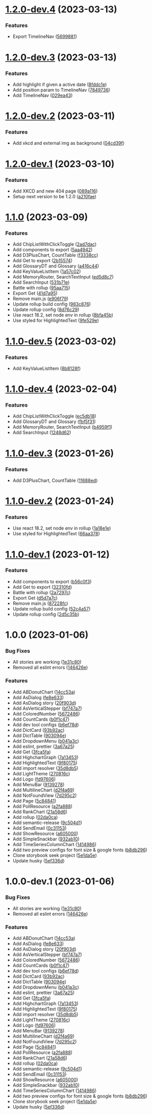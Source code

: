 # [1.2.0-dev.4](https://github.com/fengxia41103/storybook/compare/v1.2.0-dev.3...v1.2.0-dev.4) (2023-03-13)


### Features

* Export TimelineNav ([5699881](https://github.com/fengxia41103/storybook/commit/569988129dc42b843b6b0bebb941abd8e359c70b))

# [1.2.0-dev.3](https://github.com/fengxia41103/storybook/compare/v1.2.0-dev.2...v1.2.0-dev.3) (2023-03-13)


### Features

* Add highlight if given a active date ([8fddc1e](https://github.com/fengxia41103/storybook/commit/8fddc1eaa1404d3c54f1b98cfc43baddcb0e0482))
* Add position param to TimelineNav ([7849736](https://github.com/fengxia41103/storybook/commit/784973674d05b7ee866a5f5b1fab3b19e35231e5))
* Add TimelineNav ([029ea43](https://github.com/fengxia41103/storybook/commit/029ea4339001b9babf367c9634b4beb00a6ceb3b))

# [1.2.0-dev.2](https://github.com/fengxia41103/storybook/compare/v1.2.0-dev.1...v1.2.0-dev.2) (2023-03-11)


### Features

* Add xkcd and external img as background ([04cd39f](https://github.com/fengxia41103/storybook/commit/04cd39f8245b042cdf0c172f01454ecfb22e823d))

# [1.2.0-dev.1](https://github.com/fengxia41103/storybook/compare/v1.1.0...v1.2.0-dev.1) (2023-03-10)


### Features

* Add XKCD and new 404 page ([089a116](https://github.com/fengxia41103/storybook/commit/089a116756d8e37f25e5b9ba01a7708622ce0384))
* Setup next version to be 1.2.0 ([a210fae](https://github.com/fengxia41103/storybook/commit/a210fae4e537cc126fafe55784b7bb5f6989766d))

# [1.1.0](https://github.com/fengxia41103/storybook/compare/v1.0.0...v1.1.0) (2023-03-09)


### Features

* Add ChipListWithClickToggle ([2ad7dac](https://github.com/fengxia41103/storybook/commit/2ad7dac92909628046e3fa263e8074bb62e28d3d))
* Add components to export ([5aa4942](https://github.com/fengxia41103/storybook/commit/5aa4942f9b8c43f4515354332f97e16b6e71caf6))
* Add D3PlusChart, CountTable ([f3338cc](https://github.com/fengxia41103/storybook/commit/f3338cca92252b20ce8cf96a3884613513ca52a3))
* Add Get to export ([2b15574](https://github.com/fengxia41103/storybook/commit/2b1557487a05993c43500eda22f24b2f505ba741))
* Add GlossaryDT and Glossary ([a416c44](https://github.com/fengxia41103/storybook/commit/a416c44998d5bac5fe89a3ede87be1e8761ef466))
* Add KeyValueListItem ([1a57c02](https://github.com/fengxia41103/storybook/commit/1a57c02219086490272a61c18b551c3e4de7d6c7))
* Add MemoryRouter, SearchTextInput ([ed5d8c7](https://github.com/fengxia41103/storybook/commit/ed5d8c7c58ded0d21a347537fe60d91f64ace729))
* Add SearchInput ([531b71e](https://github.com/fengxia41103/storybook/commit/531b71e3700dd746aeda00d4a1ca044cd7f99ded))
* Battle with rollup ([95aa715](https://github.com/fengxia41103/storybook/commit/95aa715c3b05978f69b673d99e25c4b87138f7f8))
* Export Get ([41d7a95](https://github.com/fengxia41103/storybook/commit/41d7a95016f281f5cb7bf18ce55e31b697190248))
* Remove main.js ([e906f79](https://github.com/fengxia41103/storybook/commit/e906f79fcd0618db161874d4c0d9f1279f22a269))
* Update rollup build config ([983c876](https://github.com/fengxia41103/storybook/commit/983c876888e5ecd7a9decfe500d6be7d81a584c2))
* Update rollup config ([8d76c29](https://github.com/fengxia41103/storybook/commit/8d76c29d5df2dd5ee13cb61e5f17f9d23f140652))
* Use react 18.2, set node env in rollup ([8bfa45b](https://github.com/fengxia41103/storybook/commit/8bfa45bb8a227957e401b5fa375dbd3be7c8109d))
* Use styled for HighlightedText ([9fe529e](https://github.com/fengxia41103/storybook/commit/9fe529e96148bf5096bdef36cbe19f73febdf57a))

# [1.1.0-dev.5](https://github.com/fengxia41103/storybook/compare/v1.1.0-dev.4...v1.1.0-dev.5) (2023-03-02)


### Features

* Add KeyValueListItem ([8b8128f](https://github.com/fengxia41103/storybook/commit/8b8128f7141a3f2387d2b0a96742ad4aabf8099d))

# [1.1.0-dev.4](https://github.com/fengxia41103/storybook/compare/v1.1.0-dev.3...v1.1.0-dev.4) (2023-02-04)


### Features

* Add ChipListWithClickToggle ([ec5db18](https://github.com/fengxia41103/storybook/commit/ec5db185096ab9a7d2710676e7f24a4650cb3108))
* Add GlossaryDT and Glossary ([fbf5f31](https://github.com/fengxia41103/storybook/commit/fbf5f31208ef6d695a469bb907214347d29b1f2f))
* Add MemoryRouter, SearchTextInput ([b4959f1](https://github.com/fengxia41103/storybook/commit/b4959f100178ebf960c4e6b8d0b9ea7b891a234b))
* Add SearchInput ([1248d62](https://github.com/fengxia41103/storybook/commit/1248d62400d1c3556ea407abec18e51dee2eabca))

# [1.1.0-dev.3](https://github.com/fengxia41103/storybook/compare/v1.1.0-dev.2...v1.1.0-dev.3) (2023-01-26)


### Features

* Add D3PlusChart, CountTable ([11688ed](https://github.com/fengxia41103/storybook/commit/11688edeca8d82dc33ef67eeee8a6452a0fea1b0))

# [1.1.0-dev.2](https://github.com/fengxia41103/storybook/compare/v1.1.0-dev.1...v1.1.0-dev.2) (2023-01-24)


### Features

* Use react 18.2, set node env in rollup ([1a18e1e](https://github.com/fengxia41103/storybook/commit/1a18e1e07f28bac53693e0db0fb525a86f659b63))
* Use styled for HighlightedText ([66aa378](https://github.com/fengxia41103/storybook/commit/66aa3782fa5a1d29ba055276e51078250dd83d74))

# [1.1.0-dev.1](https://github.com/fengxia41103/storybook/compare/v1.0.0...v1.1.0-dev.1) (2023-01-12)


### Features

* Add components to export ([b56c0f3](https://github.com/fengxia41103/storybook/commit/b56c0f3f6123ed05ba6c1d9333f55fe15e71cb54))
* Add Get to export ([32310fd](https://github.com/fengxia41103/storybook/commit/32310fdab7e8ef1e034cd64381101f798323c9ce))
* Battle with rollup ([2a7297c](https://github.com/fengxia41103/storybook/commit/2a7297c6bedcc8b66c6ed8171a2482b533687dbb))
* Export Get ([d5d7a7c](https://github.com/fengxia41103/storybook/commit/d5d7a7c56215ab17e5c1be1a5671aaec6d733e57))
* Remove main.js ([87228fc](https://github.com/fengxia41103/storybook/commit/87228fc3648126d15b9ce78673c2cda280f5e01c))
* Update rollup build config ([52c4a57](https://github.com/fengxia41103/storybook/commit/52c4a572f82f03eca4ab3952750c725eac4e36df))
* Update rollup config ([2d5c35b](https://github.com/fengxia41103/storybook/commit/2d5c35b6a69ab8a357001b14197ba833d7924c94))

# 1.0.0 (2023-01-06)


### Bug Fixes

* All stories are working ([1e31c80](https://github.com/fengxia41103/storybook/commit/1e31c806bf74c07f8f0ffd92d2d1b49c654fafa2))
* Removed all eslint errors ([146426e](https://github.com/fengxia41103/storybook/commit/146426e2b7d9cdfbb05b983a250de16d8f688ee1))


### Features

* Add ABDonutChart ([14cc53a](https://github.com/fengxia41103/storybook/commit/14cc53af25bdff9fda305e8cd5e9e43cde39a94f))
* Add AsDialog ([fe8e633](https://github.com/fengxia41103/storybook/commit/fe8e6339f4140f03c1b686820035992cdb33a7ac))
* Add AsDialog story ([20f903d](https://github.com/fengxia41103/storybook/commit/20f903dad3e9a4dc7a2f07af4071005d5cdacfd7))
* Add AsVerticalStepper ([bf747a7](https://github.com/fengxia41103/storybook/commit/bf747a72dee943f741f59ca29b1b07f7ae9d92f6))
* Add ColoredNumber ([5672486](https://github.com/fengxia41103/storybook/commit/5672486ce812340e743e13321459632f603ae030))
* Add CountCards ([b0f1c47](https://github.com/fengxia41103/storybook/commit/b0f1c4777f68015b5e31f04ebffeffbe5f794232))
* Add dev tool configs ([b6ef78d](https://github.com/fengxia41103/storybook/commit/b6ef78d824dbed592991907929d4db67240d699c))
* Add DictCard ([93b92ac](https://github.com/fengxia41103/storybook/commit/93b92acf4e0de7c3031e6d6099d405a29e078efa))
* Add DictTable ([903094e](https://github.com/fengxia41103/storybook/commit/903094ecb234f13eed52a206a1c7e133095ffc41))
* Add DropdownMenu ([b041a3c](https://github.com/fengxia41103/storybook/commit/b041a3cb9194caa8ee9cc8f1ff0b8aa32710d19f))
* Add eslint, prettier ([3a67a25](https://github.com/fengxia41103/storybook/commit/3a67a2519fb9d4a7d93b9632d036fc85cae84a90))
* Add Get ([3fca5fa](https://github.com/fengxia41103/storybook/commit/3fca5faa416ba25b7129bd110ffee9a208cbee58))
* Add HighchartGraph ([7a13453](https://github.com/fengxia41103/storybook/commit/7a13453117b826ee3bc00199fb0c28729b6c7d2b))
* Add HighlightedText ([9f80175](https://github.com/fengxia41103/storybook/commit/9f80175661a74157bd62d5834bf2cc1d6127ccf5))
* Add import resolver ([35d8db5](https://github.com/fengxia41103/storybook/commit/35d8db599aa99a1c269d417e838adafae3d32c82))
* Add LightTheme ([270816c](https://github.com/fengxia41103/storybook/commit/270816c41b6e4685fd4df4841385e446d7c4cda2))
* Add Logo ([fd97606](https://github.com/fengxia41103/storybook/commit/fd9760600399dd763a4e25ab19214914be99b9e3))
* Add MenuBar ([9139278](https://github.com/fengxia41103/storybook/commit/91392788b612fdf74e847a231cdb22fe1c329eef))
* Add MultilineChart ([d2f4a69](https://github.com/fengxia41103/storybook/commit/d2f4a69e6d9f9a83cc3f0c901c7ffbda49bfbbfb))
* Add NotFoundView ([7d295c2](https://github.com/fengxia41103/storybook/commit/7d295c2e3a8e8823993aadba4dd430446b7ebed0))
* Add Page ([5c84841](https://github.com/fengxia41103/storybook/commit/5c8484133a80f5415eb11bf776e7e4f965e6db3b))
* Add PollResource ([a2fa888](https://github.com/fengxia41103/storybook/commit/a2fa8883993ba7f5485b427493fd5cd9f7b0bd17))
* Add RankChart ([21a58d6](https://github.com/fengxia41103/storybook/commit/21a58d6aa934a426d92d80a9b1f81612b42bd355))
* Add rollup ([02da0ca](https://github.com/fengxia41103/storybook/commit/02da0ca0979ded639e306169358b8013cb70e76b))
* Add semantic-release ([9c504d1](https://github.com/fengxia41103/storybook/commit/9c504d102da3a211e2538b2672581d3868620f45))
* Add SendEmail ([0c31153](https://github.com/fengxia41103/storybook/commit/0c3115310282f12db5fe9996ba161ce1ba2537d3))
* Add ShowResource ([a605000](https://github.com/fengxia41103/storybook/commit/a605000c92b18a3e8d770e5ecaf2333305e1d00f))
* Add SimpleSnackbar ([932ab10](https://github.com/fengxia41103/storybook/commit/932ab10ad4e49d3431134030d0376ebe6c89b9da))
* Add TimeSeriesColumnChart ([1414986](https://github.com/fengxia41103/storybook/commit/1414986782a985af8c4028205f1dccb5f866e2f2))
* Add two preview configs for font size & google fonts ([b8db296](https://github.com/fengxia41103/storybook/commit/b8db296059adac138d63e8eff58a4e2830e5a903))
* Clone storybook seek project ([5e1da5e](https://github.com/fengxia41103/storybook/commit/5e1da5e7e9fef817e72fa569b19b4121f6d03ee4))
* Update husky ([5ef336d](https://github.com/fengxia41103/storybook/commit/5ef336d6ae13b9b66ea13ae10052fdea4fb7ff9a))

# 1.0.0-dev.1 (2023-01-06)


### Bug Fixes

* All stories are working ([1e31c80](https://github.com/fengxia41103/storybook/commit/1e31c806bf74c07f8f0ffd92d2d1b49c654fafa2))
* Removed all eslint errors ([146426e](https://github.com/fengxia41103/storybook/commit/146426e2b7d9cdfbb05b983a250de16d8f688ee1))


### Features

* Add ABDonutChart ([14cc53a](https://github.com/fengxia41103/storybook/commit/14cc53af25bdff9fda305e8cd5e9e43cde39a94f))
* Add AsDialog ([fe8e633](https://github.com/fengxia41103/storybook/commit/fe8e6339f4140f03c1b686820035992cdb33a7ac))
* Add AsDialog story ([20f903d](https://github.com/fengxia41103/storybook/commit/20f903dad3e9a4dc7a2f07af4071005d5cdacfd7))
* Add AsVerticalStepper ([bf747a7](https://github.com/fengxia41103/storybook/commit/bf747a72dee943f741f59ca29b1b07f7ae9d92f6))
* Add ColoredNumber ([5672486](https://github.com/fengxia41103/storybook/commit/5672486ce812340e743e13321459632f603ae030))
* Add CountCards ([b0f1c47](https://github.com/fengxia41103/storybook/commit/b0f1c4777f68015b5e31f04ebffeffbe5f794232))
* Add dev tool configs ([b6ef78d](https://github.com/fengxia41103/storybook/commit/b6ef78d824dbed592991907929d4db67240d699c))
* Add DictCard ([93b92ac](https://github.com/fengxia41103/storybook/commit/93b92acf4e0de7c3031e6d6099d405a29e078efa))
* Add DictTable ([903094e](https://github.com/fengxia41103/storybook/commit/903094ecb234f13eed52a206a1c7e133095ffc41))
* Add DropdownMenu ([b041a3c](https://github.com/fengxia41103/storybook/commit/b041a3cb9194caa8ee9cc8f1ff0b8aa32710d19f))
* Add eslint, prettier ([3a67a25](https://github.com/fengxia41103/storybook/commit/3a67a2519fb9d4a7d93b9632d036fc85cae84a90))
* Add Get ([3fca5fa](https://github.com/fengxia41103/storybook/commit/3fca5faa416ba25b7129bd110ffee9a208cbee58))
* Add HighchartGraph ([7a13453](https://github.com/fengxia41103/storybook/commit/7a13453117b826ee3bc00199fb0c28729b6c7d2b))
* Add HighlightedText ([9f80175](https://github.com/fengxia41103/storybook/commit/9f80175661a74157bd62d5834bf2cc1d6127ccf5))
* Add import resolver ([35d8db5](https://github.com/fengxia41103/storybook/commit/35d8db599aa99a1c269d417e838adafae3d32c82))
* Add LightTheme ([270816c](https://github.com/fengxia41103/storybook/commit/270816c41b6e4685fd4df4841385e446d7c4cda2))
* Add Logo ([fd97606](https://github.com/fengxia41103/storybook/commit/fd9760600399dd763a4e25ab19214914be99b9e3))
* Add MenuBar ([9139278](https://github.com/fengxia41103/storybook/commit/91392788b612fdf74e847a231cdb22fe1c329eef))
* Add MultilineChart ([d2f4a69](https://github.com/fengxia41103/storybook/commit/d2f4a69e6d9f9a83cc3f0c901c7ffbda49bfbbfb))
* Add NotFoundView ([7d295c2](https://github.com/fengxia41103/storybook/commit/7d295c2e3a8e8823993aadba4dd430446b7ebed0))
* Add Page ([5c84841](https://github.com/fengxia41103/storybook/commit/5c8484133a80f5415eb11bf776e7e4f965e6db3b))
* Add PollResource ([a2fa888](https://github.com/fengxia41103/storybook/commit/a2fa8883993ba7f5485b427493fd5cd9f7b0bd17))
* Add RankChart ([21a58d6](https://github.com/fengxia41103/storybook/commit/21a58d6aa934a426d92d80a9b1f81612b42bd355))
* Add rollup ([02da0ca](https://github.com/fengxia41103/storybook/commit/02da0ca0979ded639e306169358b8013cb70e76b))
* Add semantic-release ([9c504d1](https://github.com/fengxia41103/storybook/commit/9c504d102da3a211e2538b2672581d3868620f45))
* Add SendEmail ([0c31153](https://github.com/fengxia41103/storybook/commit/0c3115310282f12db5fe9996ba161ce1ba2537d3))
* Add ShowResource ([a605000](https://github.com/fengxia41103/storybook/commit/a605000c92b18a3e8d770e5ecaf2333305e1d00f))
* Add SimpleSnackbar ([932ab10](https://github.com/fengxia41103/storybook/commit/932ab10ad4e49d3431134030d0376ebe6c89b9da))
* Add TimeSeriesColumnChart ([1414986](https://github.com/fengxia41103/storybook/commit/1414986782a985af8c4028205f1dccb5f866e2f2))
* Add two preview configs for font size & google fonts ([b8db296](https://github.com/fengxia41103/storybook/commit/b8db296059adac138d63e8eff58a4e2830e5a903))
* Clone storybook seek project ([5e1da5e](https://github.com/fengxia41103/storybook/commit/5e1da5e7e9fef817e72fa569b19b4121f6d03ee4))
* Update husky ([5ef336d](https://github.com/fengxia41103/storybook/commit/5ef336d6ae13b9b66ea13ae10052fdea4fb7ff9a))
